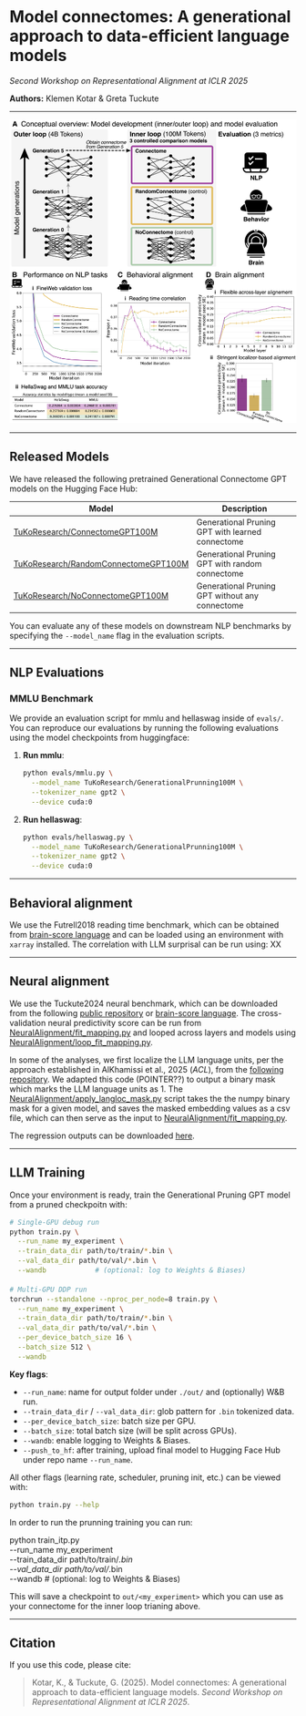 # Model connectomes: A generational approach to data-efficient language models  
_Second Workshop on Representational Alignment at ICLR 2025_  

**Authors:** Klemen Kotar & Greta Tuckute

---

![Paper Figure](figs/generational_connectome_fig.png)

---

## Released Models

We have released the following pretrained Generational Connectome GPT models on the Hugging Face Hub:

| Model | Description |
|-------|-------------|
| [TuKoResearch/ConnectomeGPT100M](https://huggingface.co/TuKoResearch/ConnectomeGPT100M/) | Generational Pruning GPT with learned connectome |
| [TuKoResearch/RandomConnectomeGPT100M](https://huggingface.co/TuKoResearch/RandomConnectomeGPT100M/) | Generational Pruning GPT with random connectome |
| [TuKoResearch/NoConnectomeGPT100M](https://huggingface.co/TuKoResearch/NoConnectomeGPT100M/) | Generational Pruning GPT without any connectome |

You can evaluate any of these models on downstream NLP benchmarks by specifying the `--model_name` flag in the evaluation scripts.

---

## NLP Evaluations

### MMLU Benchmark

We provide an evaluation script for mmlu and hellaswag inside of `evals/`.
You can reproduce our evaluations by running the following evaluations using the model checkpoints from huggingface:

1. **Run mmlu**:
   ```bash
   python evals/mmlu.py \
     --model_name TuKoResearch/GenerationalPrunning100M \
     --tokenizer_name gpt2 \
     --device cuda:0
   ```

2. **Run hellaswag**:
   ```bash
   python evals/hellaswag.py \
     --model_name TuKoResearch/GenerationalPrunning100M \
     --tokenizer_name gpt2 \
     --device cuda:0
   ```

---

## Behavioral alignment
We use the Futrell2018 reading time benchmark, which can be obtained from [brain-score language](https://github.com/brain-score/language) and can be loaded using an environment with `xarray` installed.
The correlation with LLM surprisal can be run using: XX

---

## Neural alignment
We use the Tuckute2024 neural benchmark, which can be downloaded from the following [public repository](https://github.com/gretatuckute/drive_suppress_brains) or [brain-score language](https://github.com/brain-score/language). The cross-validation neural predictivity score can be run from [NeuralAlignment/fit_mapping.py](https://github.com/klemenkotar/ConnectomePruning/blob/main/NeuralAlignment/fit_mapping.py) and looped across layers and models using [NeuralAlignment/loop_fit_mapping.py](https://github.com/klemenkotar/ConnectomePruning/blob/main/NeuralAlignment/loop_fit_mapping.py).

In some of the analyses, we first localize the LLM language units, per the approach established in AlKhamissi et al., 2025 (_ACL_), from the [following repository](https://github.com/BKHMSI/llm-localization). We adapted this code (POINTER??) to output a binary mask which marks the LLM language units as 1. The [NeuralAlignment/apply_langloc_mask.py](https://github.com/klemenkotar/ConnectomePruning/blob/main/NeuralAlignment/apply_langloc_mask.py) script takes the the numpy binary mask for a given model, and saves the masked embedding values as a csv file, which can then serve as the input to [NeuralAlignment/fit_mapping.py](https://github.com/klemenkotar/ConnectomePruning/blob/main/NeuralAlignment/fit_mapping.py).

The regression outputs can be downloaded [here](https://huggingface.co/datasets/TuKoResearch/GenerationalPruningEmbeddings/resolve/main/SHARE.zip?download=true).

---

## LLM Training

Once your environment is ready, train the Generational Pruning GPT model from a pruned checkpoitn with:

```bash
# Single-GPU debug run
python train.py \
  --run_name my_experiment \
  --train_data_dir path/to/train/*.bin \
  --val_data_dir path/to/val/*.bin \
  --wandb            # (optional: log to Weights & Biases)

# Multi-GPU DDP run
torchrun --standalone --nproc_per_node=8 train.py \
  --run_name my_experiment \
  --train_data_dir path/to/train/*.bin \
  --val_data_dir path/to/val/*.bin \
  --per_device_batch_size 16 \
  --batch_size 512 \
  --wandb
```

**Key flags**:
- `--run_name`: name for output folder under `./out/` and (optionally) W&B run.  
- `--train_data_dir` / `--val_data_dir`: glob pattern for `.bin` tokenized data.  
- `--per_device_batch_size`: batch size per GPU.  
- `--batch_size`: total batch size (will be split across GPUs).  
- `--wandb`: enable logging to Weights & Biases.  
- `--push_to_hf`: after training, upload final model to Hugging Face Hub under repo name `--run_name`.

All other flags (learning rate, scheduler, pruning init, etc.) can be viewed with:

```bash
python train.py --help
```

In order to run the prunning training you can run:

python train_itp.py \
  --run_name my_experiment \
  --train_data_dir path/to/train/*.bin \
  --val_data_dir path/to/val/*.bin \
  --wandb            # (optional: log to Weights & Biases)


This will save a checkpoint to `out/<my_experiment>` which you can use as your connectome for the inner loop trianing above.

---

## Citation

If you use this code, please cite:

> Kotar, K., & Tuckute, G. (2025). Model connectomes: A generational approach to data-efficient language models. *Second Workshop on Representational Alignment at ICLR 2025*.

